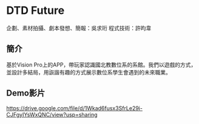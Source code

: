 # DTD Future
企劃、素材拍攝、劇本發想、簡報：吳求珩
程式技術：許昀韋

## 簡介
 基於Vision Pro上的APP，帶玩家認識國北教數位系的系館。我們以遊戲的方式，並設計多結局，用詼諧有趣的方式展示數位系學生會遇到的未來職業。

## Demo影片
https://drive.google.com/file/d/1Wkad6fusx3SfrLe29i-CJFgyIYsWxQNC/view?usp=sharing

